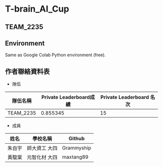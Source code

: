# T-brain_AI_Cup

## TEAM_2235

## Environment
Same as Google Colab Python environment (free).

##


## 作者聯絡資料表
- 隊伍

| 隊伍名稱 |Private Leaderboard成績|Private Leaderboard 名次|
| -------- | -------- | -------- |
| TEAM_2235 | 0.855345 | 15 |

- 成員

| 姓名 | 學校名稱 | Github |
| -------- | -------- | -------- |
| 朱自宇 | 師大資工 大四 | Grammyship |
| 黃駿棠 | 元智化材 大四 | maxtang89 |


